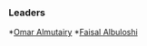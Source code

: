 ### Leaders

*[Omar Almutairy](mailto:omar.almutairy@owasp.org)
*[Faisal Albuloshi](mailto:faisal.albuloshi@owasp.org)
